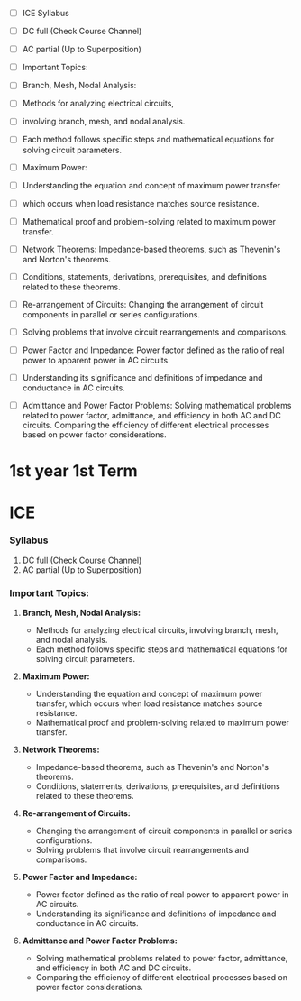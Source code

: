 - [ ]  ICE Syllabus
- [ ] DC full (Check Course Channel)
- [ ] AC partial (Up to Superposition)
- [ ] Important Topics:
- [ ] Branch, Mesh, Nodal Analysis:
- [ ] Methods for analyzing electrical circuits,
- [ ] involving branch, mesh, and nodal analysis.
- [ ] Each method follows specific steps and mathematical equations for solving circuit parameters. 
- [ ] Maximum Power:
- [ ] Understanding the equation and concept of maximum power transfer
- [ ]  which occurs when load resistance matches source resistance.
- [ ] Mathematical proof and problem-solving related to maximum power transfer. 
- [ ] Network Theorems: Impedance-based theorems, such as Thevenin's and Norton's theorems. 
- [ ] Conditions, statements, derivations, prerequisites, and definitions related to these theorems. 
- [ ] Re-arrangement of Circuits: Changing the arrangement of circuit components in parallel or series configurations. 
- [ ] Solving problems that involve circuit rearrangements and comparisons. 
- [ ] Power Factor and Impedance: Power factor defined as the ratio of real power to apparent power in AC circuits. 
- [ ] Understanding its significance and definitions of impedance and conductance in AC circuits. 
- [ ] Admittance and Power Factor Problems: Solving mathematical problems related to power factor, admittance, and efficiency in both AC and DC circuits. Comparing the efficiency of different electrical processes based on power factor considerations.





# 1st year 1st Term

# ICE

### Syllabus

1. DC full (Check Course Channel)
2. AC partial (Up to Superposition)

### Important Topics:

1. **Branch, Mesh, Nodal Analysis:**
    
    - Methods for analyzing electrical circuits, involving branch, mesh, and nodal analysis.
    - Each method follows specific steps and mathematical equations for solving circuit parameters.
    

2. **Maximum Power:**
    
    - Understanding the equation and concept of maximum power transfer, which occurs when load resistance matches source resistance.
    - Mathematical proof and problem-solving related to maximum power transfer.
    

3. **Network Theorems:**
    
    - Impedance-based theorems, such as Thevenin's and Norton's theorems.
    - Conditions, statements, derivations, prerequisites, and definitions related to these theorems.
    

4. **Re-arrangement of Circuits:**
    
    - Changing the arrangement of circuit components in parallel or series configurations.
    - Solving problems that involve circuit rearrangements and comparisons.
    

5. **Power Factor and Impedance:**
    
    - Power factor defined as the ratio of real power to apparent power in AC circuits.
    - Understanding its significance and definitions of impedance and conductance in AC circuits.
    

6. **Admittance and Power Factor Problems:**
    
    - Solving mathematical problems related to power factor, admittance, and efficiency in both AC and DC circuits.
    - Comparing the efficiency of different electrical processes based on power factor considerations.